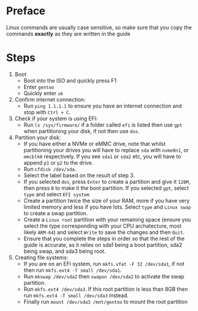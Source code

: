 # Preface

Linux commands are usually case sensitive, so make sure that you copy the commands **exactly** as they are written in the guide


# Steps

1. Boot
    - Boot into the ISO and quickly press F1
    - Enter `gentoo`
    - Quickly enter `uk`
2. Confirm internet connection:
    - Run `ping 1.1.1.1` to ensure you have an internet connection and stop with `Ctrl + C`.
3. Check if your system is using EFI:
    - Run `ls /sys/firmware/` if a folder called `efi` is listed then use `gpt` when partitioning your disk, if not then use `dos`.
4. Partition your disk:
    - If you have either a NVMe or eMMC drive, note that whilst partitioning your drives you will have to replace `sda` with `nvme0n1`, or `mmcblk0` respectively. If you see `sda1` or `sda2` etc, you will have to append `p1` or `p2` to the drive.
    - Run `cfdisk /dev/sda`.
    - Select the label based on the result of step 3.
    - If you selected `dos`, press `Enter` to create a partition and give it `128M`, then press `B` to make it the boot partition. If you selected `gpt`, select `type` and select `EFI system`
    - Create a partition twice the size of your RAM, more if you have very limited memory and less if you have lots. Select `type` and `Linux swap` to create a swap partition.
    - Create a `Linux root` partition with your remaining space (ensure you select the type corresponding with your CPU archatecture, most likely `ARM-64`) and select `Write` to save the changes and then `Quit`.
    - Ensure that you complete the steps in order so that the rest of the guide is accurate, as it relies on sda1 being a boot partition, sda2 being swap, and sda3 being root.
5. Creating file systems:
    - If you are on an EFI system, run `mkfs.vfat -F 32 /dev/sda1`, if not then run `mkfs.ext4 -T small /dev/sda1`.
    - Run `mkswap /dev/sda2` then `swapon /dev/sda2` to  activate the swap partition.
    - Run `mkfs.ext4 /dev/sda3`. If this root partition is less than 8GB then run `mkfs.ext4 -T small /dev/sda3` instead.
    - Finally run `mount /dev/sda3 /mnt/gentoo` to mount the root partition 